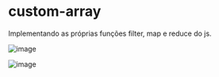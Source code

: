 # custom-array
Implementando as próprias funções filter, map e reduce do js.


![image](https://user-images.githubusercontent.com/20893840/164312540-6947f2e4-23f2-49c7-bdf7-a61d9aa18075.png)

![image](https://user-images.githubusercontent.com/20893840/164312619-8b8da82b-1e9d-438b-877e-67715ffa369a.png)
